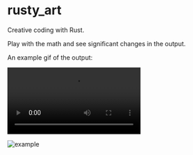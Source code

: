 # rusty_art

Creative coding with Rust. 

Play with the math and see significant changes in the output.

An example gif of the output:



<video src="[LINK](https://user-images.githubusercontent.com/54986652/222890399-162add1d-8210-4822-8ba1-ca56c97cd461.mp4
)" controls="controls" style="max-width: 730px;">
</video>


![example](/results/animationd.gif)


